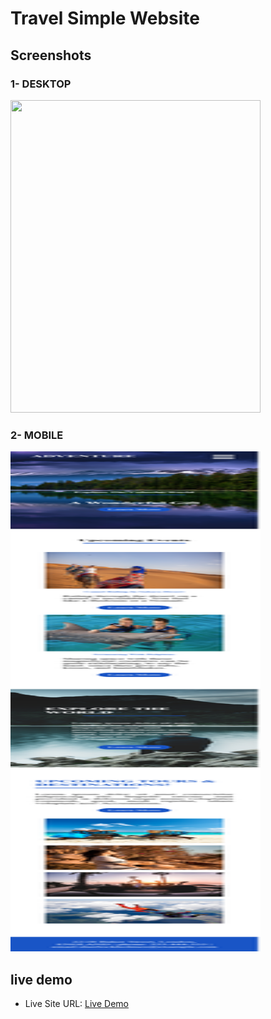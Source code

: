 <h1> Travel Simple Website </h1>
<h2>Screenshots</h2>
<h3>1- DESKTOP</h3>
<img SRC="images/desktop_screenshot.png"  style="width:400px; height:500px;">
<h3>2- MOBILE</h3>
<img SRC="images/mobile_screenshot.png"  style="width:400px; height:800px;">
<h2> live demo </h2>
<ul>
<li>Live Site URL:  <a href="https://majestic-vacherin-bec266.netlify.app/"> Live Demo </a></li>
</ul>
